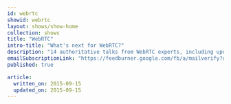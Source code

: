 ```yaml
---
id: webrtc
showid: webrtc
layout: shows/show-home
collection: shows
title: "WebRTC"
intro-title: "What's next for WebRTC?"
description: "14 authoritative talks from WebRTC experts, including updates from Google, Mozilla and Microsoft."
emailSubscriptionLink: "https://feedburner.google.com/fb/a/mailverify?uri=webrtc&amp;loc=en_US"
published: true

article:
  written_on: 2015-09-15
  updated_on: 2015-09-15
---
```



